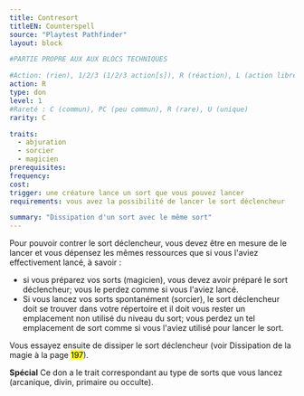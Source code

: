 ```yaml
---
title: Contresort
titleEN: Counterspell
source: "Playtest Pathfinder"
layout: block

#PARTIE PROPRE AUX AUX BLOCS TECHNIQUES

#Action: (rien), 1/2/3 (1/2/3 action[s]), R (réaction), L (action libre)
action: R
type: don
level: 1
#Rareté : C (commun), PC (peu commun), R (rare), U (unique)
rarity: C

traits:
  - abjuration
  - sorcier
  - magicien
prerequisites:
frequency: 
cost:
trigger: une créature lance un sort que vous pouvez lancer
requirements: vous avez la possibilité de lancer le sort déclencheur

summary: "Dissipation d'un sort avec le même sort"
---
```


Pour pouvoir contrer le sort déclencheur, vous devez être en mesure de le lancer et vous dépensez les mêmes ressources que si vous l'aviez effectivement lancé, à savoir :

* si vous préparez vos sorts (magicien), vous devez avoir préparé le sort déclencheur; vous le perdez comme si vous l'aviez lancé.
* Si vous lancez vos sorts spontanément (sorcier), le sort déclencheur doit se trouver dans votre répertoire et il doit vous rester un emplacement non utilisé du niveau du sort; vous perdez un tel emplacement de sort comme si vous l'aviez utilisé pour lancer le sort.

Vous essayez ensuite de dissiper le sort déclencheur (voir Dissipation de la magie à la page <mark>197</mark>).

**Spécial** Ce don a le trait correspondant au type de sorts que vous lancez (arcanique, divin, primaire ou occulte).